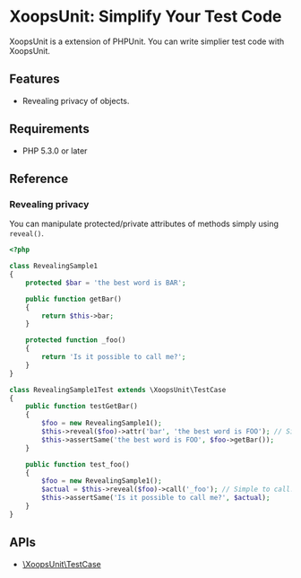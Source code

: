 # XoopsUnit: Simplify Your Test Code

XoopsUnit is a extension of PHPUnit. You can write simplier test code with XoopsUnit. 

## Features

* Revealing privacy of objects.

## Requirements

* PHP 5.3.0 or later

## Reference

### Revealing privacy

You can manipulate protected/private attributes of methods simply using ```reveal()```. 

```php
<?php

class RevealingSample1
{
	protected $bar = 'the best word is BAR';

	public function getBar()
	{
		return $this->bar;
	}

	protected function _foo()
	{
		return 'Is it possible to call me?';
	}
}

class RevealingSample1Test extends \XoopsUnit\TestCase
{
	public function testGetBar()
	{
		$foo = new RevealingSample1();
		$this->reveal($foo)->attr('bar', 'the best word is FOO'); // Simple to manipulate!!
		$this->assertSame('the best word is FOO', $foo->getBar());
	}

	public function test_foo()
	{
		$foo = new RevealingSample1();
		$actual = $this->reveal($foo)->call('_foo'); // Simple to call!!
		$this->assertSame('Is it possible to call me?', $actual);
	}
}
```

## APIs

* [\XoopsUnit\TestCase](blob/master/Source/XoopsUnit/TestCaseInterface.php)